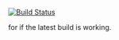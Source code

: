 [![Build Status](https://travis-ci.com/jhburns/programming-languages-2019.svg?branch=master)](https://travis-ci.com/jhburns/programming-languages-2019)

for if the latest build is working.
